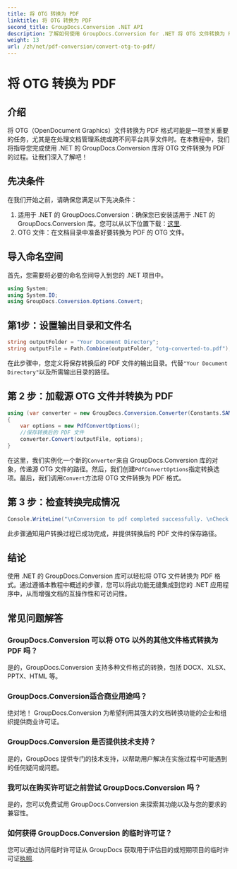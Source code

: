 ```yaml
---
title: 将 OTG 转换为 PDF
linktitle: 将 OTG 转换为 PDF
second_title: GroupDocs.Conversion .NET API
description: 了解如何使用 GroupDocs.Conversion for .NET 将 OTG 文件转换为 PDF。简单、高效、无缝地集成您的项目。
weight: 13
url: /zh/net/pdf-conversion/convert-otg-to-pdf/
---
```


# 将 OTG 转换为 PDF

## 介绍
将 OTG（OpenDocument Graphics）文件转换为 PDF 格式可能是一项至关重要的任务，尤其是在处理文档管理系统或跨不同平台共享文件时。在本教程中，我们将指导您完成使用 .NET 的 GroupDocs.Conversion 库将 OTG 文件转换为 PDF 的过程。让我们深入了解吧！
## 先决条件
在我们开始之前，请确保您满足以下先决条件：
1. 适用于 .NET 的 GroupDocs.Conversion：确保您已安装适用于 .NET 的 GroupDocs.Conversion 库。您可以从以下位置下载：[这里](https://releases.groupdocs.com/conversion/net/).
2. OTG 文件：在文档目录中准备好要转换为 PDF 的 OTG 文件。

## 导入命名空间
首先，您需要将必要的命名空间导入到您的 .NET 项目中。 
```csharp
using System;
using System.IO;
using GroupDocs.Conversion.Options.Convert;
```
## 第1步：设置输出目录和文件名
```csharp
string outputFolder = "Your Document Directory";
string outputFile = Path.Combine(outputFolder, "otg-converted-to.pdf");
```
在此步骤中，您定义将保存转换后的 PDF 文件的输出目录。代替`"Your Document Directory"`以及所需输出目录的路径。
## 第 2 步：加载源 OTG 文件并转换为 PDF
```csharp
using (var converter = new GroupDocs.Conversion.Converter(Constants.SAMPLE_OTG))
{
    var options = new PdfConvertOptions();
    //保存转换后的 PDF 文件
    converter.Convert(outputFile, options);
}
```
在这里，我们实例化一个新的`Converter`来自 GroupDocs.Conversion 库的对象，传递源 OTG 文件的路径。然后，我们创建`PdfConvertOptions`指定转换选项。最后，我们调用`Convert`方法将 OTG 文件转换为 PDF 格式。
## 第 3 步：检查转换完成情况
```csharp
Console.WriteLine("\nConversion to pdf completed successfully. \nCheck output in {0}", outputFolder);
```
此步骤通知用户转换过程已成功完成，并提供转换后的 PDF 文件的保存路径。

## 结论
使用 .NET 的 GroupDocs.Conversion 库可以轻松将 OTG 文件转换为 PDF 格式。通过遵循本教程中概述的步骤，您可以将此功能无缝集成到您的 .NET 应用程序中，从而增强文档的互操作性和可访问性。
## 常见问题解答
### GroupDocs.Conversion 可以将 OTG 以外的其他文件格式转换为 PDF 吗？
是的，GroupDocs.Conversion 支持多种文件格式的转换，包括 DOCX、XLSX、PPTX、HTML 等。
### GroupDocs.Conversion适合商业用途吗？
绝对地！ GroupDocs.Conversion 为希望利用其强大的文档转换功能的企业和组织提供商业许可证。
### GroupDocs.Conversion 是否提供技术支持？
是的，GroupDocs 提供专门的技术支持，以帮助用户解决在实施过程中可能遇到的任何疑问或问题。
### 我可以在购买许可证之前尝试 GroupDocs.Conversion 吗？
是的，您可以免费试用 GroupDocs.Conversion 来探索其功能以及与您的要求的兼容性。
### 如何获得 GroupDocs.Conversion 的临时许可证？
您可以通过访问临时许可证从 GroupDocs 获取用于评估目的或短期项目的临时许可证[执照](https://purchase.groupdocs.com/temporary-license/).